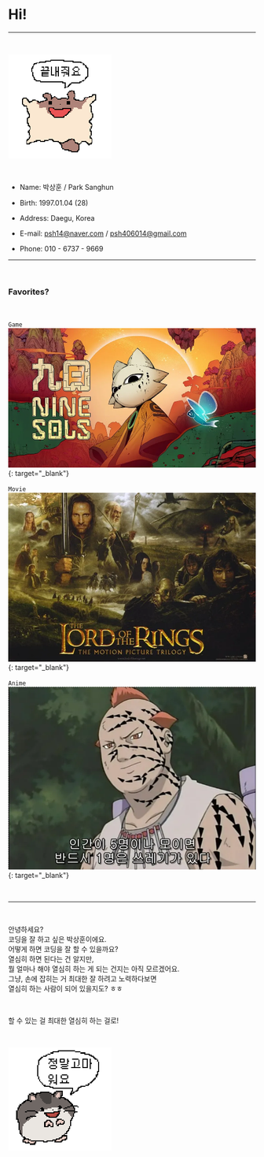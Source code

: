 # Hi!

---

&nbsp;

![astounding.png](./astounding.png "끝내줘요")

&nbsp;

- Name: 박상훈 / Park Sanghun
  &nbsp;

- Birth: 1997.01.04 (28)
  &nbsp;

- Address: Daegu, Korea
  &nbsp;

- E-mail: psh14@naver.com / psh406014@gmail.com
  &nbsp;

- Phone: 010 - 6737 - 9669
  &nbsp;

---

&nbsp;

### Favorites?

&nbsp;

`Game`   
[![ninesols.webp](./ninesols.webp "Nine Sols")](http://store.steampowered.com/app/1809540/_/?l=koreana){: target="_blank"}

`Movie`   
[![thelordoftherings.webp](./thelordoftherings.webp "The Lord of the Rings")](http://ko.wikipedia.org/wiki/%EB%B0%98%EC%A7%80%EC%9D%98_%EC%A0%9C%EC%99%95_(%EC%98%81%ED%99%94_%EC%8B%9C%EB%A6%AC%EC%A6%88)){: target="_blank"}

`Anime`   
[![jirobo.webp](./jirobo.webp "Naruto")](http://namu.wiki/w/%EB%82%98%EB%A3%A8%ED%86%A0){: target="_blank"}

&nbsp;

---

&nbsp;

안녕하세요?   
코딩을 잘 하고 싶은 박상훈이에요.   
어떻게 하면 코딩을 잘 할 수 있을까요?   
열심히 하면 된다는 건 알지만,   
뭘 얼마나 해야 열심히 하는 게 되는 건지는 아직 모르겠어요.   
그냥, 손에 잡히는 거 최대한 잘 하려고 노력하다보면   
열심히 하는 사람이 되어 있을지도? ㅎㅎ   

&nbsp;

할 수 있는 걸 최대한 열심히 하는 걸로!

&nbsp;

![appreciate.png](./appreciate.png "정말고마 워요")

&nbsp;
